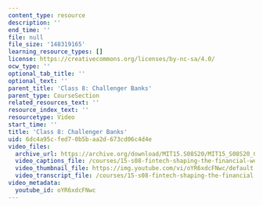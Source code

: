 ```yaml
---
content_type: resource
description: ''
end_time: ''
file: null
file_size: '148319165'
learning_resource_types: []
license: https://creativecommons.org/licenses/by-nc-sa/4.0/
ocw_type: ''
optional_tab_title: ''
optional_text: ''
parent_title: 'Class 8: Challenger Banks'
parent_type: CourseSection
related_resources_text: ''
resource_index_text: ''
resourcetype: Video
start_time: ''
title: 'Class 8: Challenger Banks'
uid: 6dc4a95c-fed7-0b5b-aa2d-673cd06c4d4e
video_files:
  archive_url: https://archive.org/download/MIT15.S08S20/MIT15_S08S20_Class08_300k.mp4
  video_captions_file: /courses/15-s08-fintech-shaping-the-financial-world-spring-2020/02869cf534cf52cd98aabb8739ff5c35_oYR6xdcFNwc.vtt
  video_thumbnail_file: https://img.youtube.com/vi/oYR6xdcFNwc/default.jpg
  video_transcript_file: /courses/15-s08-fintech-shaping-the-financial-world-spring-2020/1755e5b9a5be033543530869ac118b78_oYR6xdcFNwc.pdf
video_metadata:
  youtube_id: oYR6xdcFNwc
---
```

